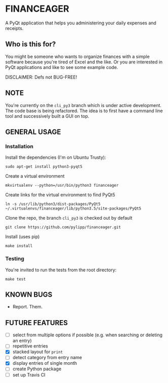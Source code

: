 FINANCEAGER
===========

A PyQt application that helps you administering your daily expenses and receipts.

Who is this for?
----------------
You might be someone who wants to organize finances with a simple software
because you're tired of Excel and the like.
Or you are interested in PyQt applications and like to see some example code.

DISCLAIMER: Defs not BUG-FREE!

NOTE
----
You're currently on the `cli_py3` branch which is under active development.
The code base is being refactored. The idea is to first have a command line
tool and successively built a GUI on top.

GENERAL USAGE
-------------
### Installation
Install the dependencies (I'm on Ubuntu Trusty):

    sudo apt-get install python3-pyqt5

Create a virtual environment

    mkvirtualenv --python=/usr/bin/python3 financeager

Create links for the virtual environment to find PyQt5

    ln -s /usr/lib/python3/dist-packages/PyQt5 ~/.virtualenvs/financeager/lib/python3.5/site-packages/PyQt5

Clone the repo, the branch `cli_py3` is checked out by default

    git clone https://github.com/pylipp/financeager.git

Install (uses pip)

    make install

### Testing
You're invited to run the tests from the root directory:

    make test

KNOWN BUGS
----------
- Report. Them.

FUTURE FEATURES
---------------
- [ ] select from multiple options if possible (e.g. when searching or deleting an entry)
- [ ] repetitive entries
- [x] stacked layout for `print`
- [ ] detect category from entry name
- [x] display entries of single month
- [ ] create Python package
- [ ] set up Travis CI
